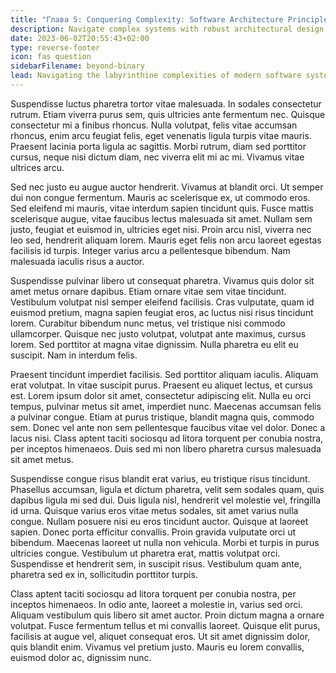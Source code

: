 ```yaml
---
title: "Глава 5: Conquering Complexity: Software Architecture Principles"
description: Navigate complex systems with robust architectural design strategies.
date: 2023-06-02T20:55:43+02:00
type: reverse-footer
icon: fas question
sidebarFilename: beyond-binary
lead: Navigating the labyrinthine complexities of modern software systems demands a steadfast adherence to robust architectural design principles. In this chapter, we embark on a journey through the intricacies of software architecture, unraveling strategies to tame complexity and forge systems that stand the test of time.
---
```

Suspendisse luctus pharetra tortor vitae malesuada. In sodales consectetur rutrum. Etiam viverra purus sem, quis ultricies ante fermentum nec. Quisque consectetur mi a finibus rhoncus. Nulla volutpat, felis vitae accumsan rhoncus, enim arcu feugiat felis, eget venenatis ligula turpis vitae mauris. Praesent lacinia porta ligula ac sagittis. Morbi rutrum, diam sed porttitor cursus, neque nisi dictum diam, nec viverra elit mi ac mi. Vivamus vitae ultrices arcu.

Sed nec justo eu augue auctor hendrerit. Vivamus at blandit orci. Ut semper dui non congue fermentum. Mauris ac scelerisque ex, ut commodo eros. Sed eleifend mi mauris, vitae interdum sapien tincidunt quis. Fusce mattis scelerisque augue, vitae faucibus lectus malesuada sit amet. Nullam sem justo, feugiat et euismod in, ultricies eget nisi. Proin arcu nisl, viverra nec leo sed, hendrerit aliquam lorem. Mauris eget felis non arcu laoreet egestas facilisis id turpis. Integer varius arcu a pellentesque bibendum. Nam malesuada iaculis risus a auctor.

Suspendisse pulvinar libero ut consequat pharetra. Vivamus quis dolor sit amet metus ornare dapibus. Etiam ornare vitae sem vitae tincidunt. Vestibulum volutpat nisl semper eleifend facilisis. Cras vulputate, quam id euismod pretium, magna sapien feugiat eros, ac luctus nisi risus tincidunt lorem. Curabitur bibendum nunc metus, vel tristique nisi commodo ullamcorper. Quisque nec justo volutpat, volutpat ante maximus, cursus lorem. Sed porttitor at magna vitae dignissim. Nulla pharetra eu elit eu suscipit. Nam in interdum felis.

Praesent tincidunt imperdiet facilisis. Sed porttitor aliquam iaculis. Aliquam erat volutpat. In vitae suscipit purus. Praesent eu aliquet lectus, et cursus est. Lorem ipsum dolor sit amet, consectetur adipiscing elit. Nulla eu orci tempus, pulvinar metus sit amet, imperdiet nunc. Maecenas accumsan felis a pulvinar congue. Etiam at purus tristique, blandit magna quis, commodo sem. Donec vel ante non sem pellentesque faucibus vitae vel dolor. Donec a lacus nisi. Class aptent taciti sociosqu ad litora torquent per conubia nostra, per inceptos himenaeos. Duis sed mi non libero pharetra cursus malesuada sit amet metus.

Suspendisse congue risus blandit erat varius, eu tristique risus tincidunt. Phasellus accumsan, ligula et dictum pharetra, velit sem sodales quam, quis dapibus ligula mi sed dui. Duis ligula nisl, hendrerit vel molestie vel, fringilla id urna. Quisque varius eros vitae metus sodales, sit amet varius nulla congue. Nullam posuere nisi eu eros tincidunt auctor. Quisque at laoreet sapien. Donec porta efficitur convallis. Proin gravida vulputate orci ut bibendum. Maecenas laoreet ut nulla non vehicula. Morbi et turpis in purus ultricies congue. Vestibulum ut pharetra erat, mattis volutpat orci. Suspendisse et hendrerit sem, in suscipit risus. Vestibulum quam ante, pharetra sed ex in, sollicitudin porttitor turpis.

Class aptent taciti sociosqu ad litora torquent per conubia nostra, per inceptos himenaeos. In odio ante, laoreet a molestie in, varius sed orci. Aliquam vestibulum quis libero sit amet auctor. Proin dictum magna a ornare volutpat. Fusce fermentum tellus et mi convallis laoreet. Quisque elit purus, facilisis at augue vel, aliquet consequat eros. Ut sit amet dignissim dolor, quis blandit enim. Vivamus vel pretium justo. Mauris eu lorem convallis, euismod dolor ac, dignissim nunc.